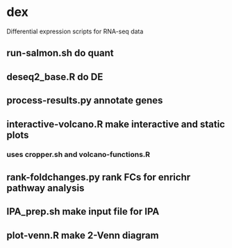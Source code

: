 # dex
Differential expression scripts for RNA-seq data

## run-salmon.sh do quant
## deseq2_base.R do DE
## process-results.py annotate genes
## interactive-volcano.R make interactive and static plots
### uses cropper.sh and volcano-functions.R
## rank-foldchanges.py rank FCs for enrichr pathway analysis
## IPA_prep.sh make input file for IPA
## plot-venn.R make 2-Venn diagram
